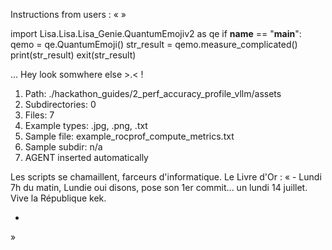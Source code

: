 Instructions from users : «
 »

import Lisa.Lisa.Lisa_Genie.QuantumEmojiv2 as qe
if __name__ == "__main__":
  qemo = qe.QuantumEmoji()
  str_result = qemo.measure_complicated()
  print(str_result)
  exit(str_result)

... Hey look somwhere else >.< !

1. Path: ./hackathon_guides/2_perf_accuracy_profile_vllm/assets
2. Subdirectories: 0
3. Files: 7
4. Example types: .jpg, .png, .txt
5. Sample file: example_rocprof_compute_metrics.txt
6. Sample subdir: n/a
7. AGENT inserted automatically

Les scripts se chamaillent, farceurs d'informatique.
Le Livre d'Or : « - Lundi 7h du matin, Lundie oui disons, pose son 1er commit... un lundi 14 juillet. Vive la République kek.
- <you agent message> 
»
